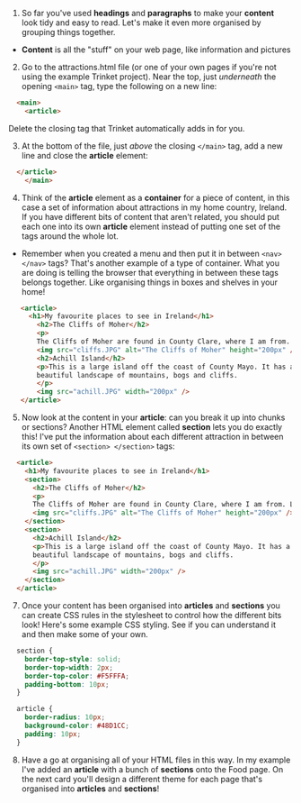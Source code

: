 1. So far you've used **headings** and **paragraphs** to make your **content** look tidy and easy to read. Let's make it even more organised by grouping things together.
 * **Content** is all the "stuff" on your web page, like information and pictures
2. Go to the attractions.html file \(or one of your own pages if you're not using the example Trinket project\). Near the top, just _underneath_ the opening `<main>` tag, type the following on a new line: 
  ```html
    <main>
      <article>
  ```
Delete the closing tag that Trinket automatically adds in for you.

3. At the bottom of the file, just _above_ the closing `</main>` tag, add a new line and close the **article** element:
  ```html
    </article>
      </main>
  ```

4. Think of the **article** element as a **container** for a piece of content, in this case a set of information about attractions in my home country, Ireland. If you have different bits of content that aren't related, you should put each one into its own **article** element instead of putting one set of the tags around the whole lot.
 * Remember when you created a menu and then put it in between `<nav> </nav>` tags? That's another example of a type of container. What you are doing is telling the browser that everything in between these tags belongs together. Like organising things in boxes and shelves in your home!

 ```html
    <article>
      <h1>My favourite places to see in Ireland</h1>
        <h2>The Cliffs of Moher</h2>
        <p>
        The Cliffs of Moher are found in County Clare, where I am from. Look how cool they are!</p>
        <img src="cliffs.JPG" alt="The Cliffs of Moher" height="200px" />
        <h2>Achill Island</h2>
        <p>This is a large island off the coast of County Mayo. It has a wild and
        beautiful landscape of mountains, bogs and cliffs.
        </p>
        <img src="achill.JPG" width="200px" />
    </article>
  ```

5. Now look at the content in your **article**: can you break it up into chunks or sections? Another HTML element called **section** lets you do exactly this! I've put the information about each different attraction in between its own set of `<section> </section>` tags:
  ```html
    <article>
      <h1>My favourite places to see in Ireland</h1>
      <section>
        <h2>The Cliffs of Moher</h2>
        <p>
        The Cliffs of Moher are found in County Clare, where I am from. Look how cool they are!</p>
        <img src="cliffs.JPG" alt="The Cliffs of Moher" height="200px" />
      </section>
      <section>
        <h2>Achill Island</h2>
        <p>This is a large island off the coast of County Mayo. It has a wild and
        beautiful landscape of mountains, bogs and cliffs.
        </p>
        <img src="achill.JPG" width="200px" />
      </section>
    </article>
  ```

7. Once your content has been organised into **articles** and **sections** you can create CSS rules in the stylesheet to control how the different bits look! Here's some example CSS styling. See if you can understand it and then make some of your own.
  ```css
    section {
      border-top-style: solid;
      border-top-width: 2px;
      border-top-color: #F5FFFA;
      padding-bottom: 10px;
    }
 
    article {
      border-radius: 10px;
      background-color: #48D1CC;
      padding: 10px;
    }
  ```
8. Have a go at organising all of your HTML files in this way. In my example I've added an **article** with a bunch of **sections** onto the Food page. On the next card you'll design a different theme for each page that's organised into **articles** and **sections**!